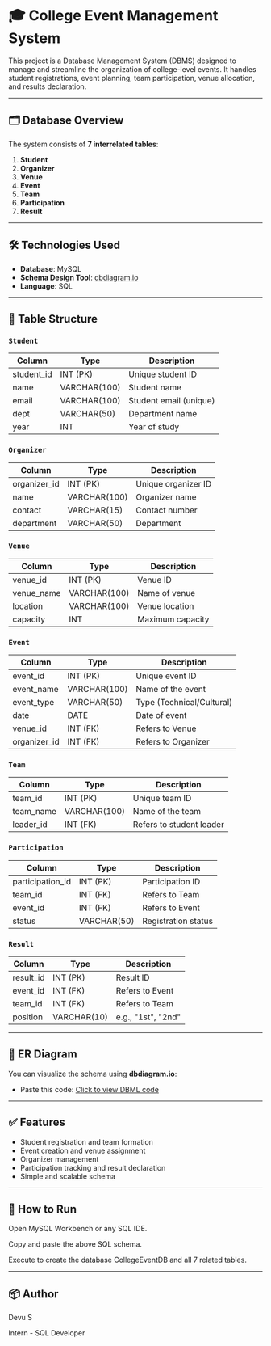 # 🎓 College Event Management System

This project is a Database Management System (DBMS) designed to manage and streamline the organization of college-level events. It handles student registrations, event planning, team participation, venue allocation, and results declaration.

---

## 🗂️ Database Overview

The system consists of **7 interrelated tables**:

1. **Student**
2. **Organizer**
3. **Venue**
4. **Event**
5. **Team**
6. **Participation**
7. **Result**

---

## 🛠️ Technologies Used

- **Database**: MySQL
- **Schema Design Tool**: [dbdiagram.io](https://dbdiagram.io)
- **Language**: SQL

---

## 🧩 Table Structure

### `Student`
| Column      | Type         | Description            |
|-------------|--------------|------------------------|
| student_id  | INT (PK)     | Unique student ID      |
| name        | VARCHAR(100) | Student name           |
| email       | VARCHAR(100) | Student email (unique) |
| dept        | VARCHAR(50)  | Department name        |
| year        | INT          | Year of study          |

### `Organizer`
| Column       | Type         | Description             |
|--------------|--------------|-------------------------|
| organizer_id | INT (PK)     | Unique organizer ID     |
| name         | VARCHAR(100) | Organizer name          |
| contact      | VARCHAR(15)  | Contact number          |
| department   | VARCHAR(50)  | Department              |

### `Venue`
| Column     | Type         | Description       |
|------------|--------------|-------------------|
| venue_id   | INT (PK)     | Venue ID          |
| venue_name | VARCHAR(100) | Name of venue     |
| location   | VARCHAR(100) | Venue location    |
| capacity   | INT          | Maximum capacity  |

### `Event`
| Column       | Type         | Description                |
|--------------|--------------|----------------------------|
| event_id     | INT (PK)     | Unique event ID            |
| event_name   | VARCHAR(100) | Name of the event          |
| event_type   | VARCHAR(50)  | Type (Technical/Cultural)  |
| date         | DATE         | Date of event              |
| venue_id     | INT (FK)     | Refers to Venue            |
| organizer_id | INT (FK)     | Refers to Organizer        |

### `Team`
| Column     | Type         | Description                |
|------------|--------------|----------------------------|
| team_id    | INT (PK)     | Unique team ID             |
| team_name  | VARCHAR(100) | Name of the team           |
| leader_id  | INT (FK)     | Refers to student leader   |

### `Participation`
| Column         | Type         | Description              |
|----------------|--------------|--------------------------|
| participation_id | INT (PK)   | Participation ID         |
| team_id        | INT (FK)     | Refers to Team           |
| event_id       | INT (FK)     | Refers to Event          |
| status         | VARCHAR(50)  | Registration status      |

### `Result`
| Column     | Type         | Description              |
|------------|--------------|--------------------------|
| result_id  | INT (PK)     | Result ID                |
| event_id   | INT (FK)     | Refers to Event          |
| team_id    | INT (FK)     | Refers to Team           |
| position   | VARCHAR(10)  | e.g., "1st", "2nd"       |

---

## 🔗 ER Diagram

You can visualize the schema using **dbdiagram.io**:
- Paste this code: [Click to view DBML code](#)

---

## ✅ Features

- Student registration and team formation  
- Event creation and venue assignment  
- Organizer management  
- Participation tracking and result declaration  
- Simple and scalable schema  

---

## 🚀 How to Run
Open MySQL Workbench or any SQL IDE.

Copy and paste the above SQL schema.

Execute to create the database CollegeEventDB and all 7 related tables.

----

## 📦 Author

Devu S

Intern - SQL Developer


